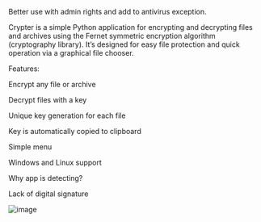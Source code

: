 Better use with admin rights and add to antivirus exception.

Crypter is a simple Python application for encrypting and decrypting files and archives using the Fernet symmetric encryption algorithm (cryptography library). It’s designed for easy file protection and quick operation via a graphical file chooser.

Features:

Encrypt any file or archive

Decrypt files with a key

Unique key generation for each file

Key is automatically copied to clipboard

Simple menu

Windows and Linux support


Why app is detecting?

Lack of digital signature


![image](https://github.com/user-attachments/assets/6bceec36-d770-4e8e-8c18-af1134f7f35c)

